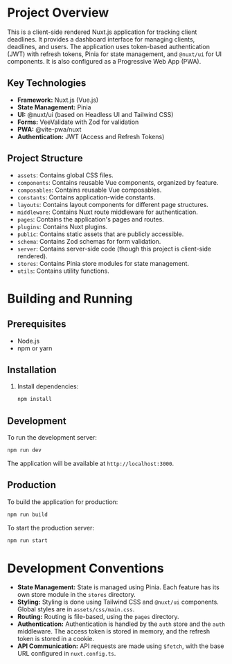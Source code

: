 # Project Overview

This is a client-side rendered Nuxt.js application for tracking client deadlines. It provides a dashboard interface for managing clients, deadlines, and users. The application uses token-based authentication (JWT) with refresh tokens, Pinia for state management, and `@nuxt/ui` for UI components. It is also configured as a Progressive Web App (PWA).

## Key Technologies

*   **Framework:** Nuxt.js (Vue.js)
*   **State Management:** Pinia
*   **UI:** @nuxt/ui (based on Headless UI and Tailwind CSS)
*   **Forms:** VeeValidate with Zod for validation
*   **PWA:** @vite-pwa/nuxt
*   **Authentication:** JWT (Access and Refresh Tokens)

## Project Structure

*   `assets`: Contains global CSS files.
*   `components`: Contains reusable Vue components, organized by feature.
*   `composables`: Contains reusable Vue composables.
*   `constants`: Contains application-wide constants.
*   `layouts`: Contains layout components for different page structures.
*   `middleware`: Contains Nuxt route middleware for authentication.
*   `pages`: Contains the application's pages and routes.
*   `plugins`: Contains Nuxt plugins.
*   `public`: Contains static assets that are publicly accessible.
*   `schema`: Contains Zod schemas for form validation.
*   `server`: Contains server-side code (though this project is client-side rendered).
*   `stores`: Contains Pinia store modules for state management.
*   `utils`: Contains utility functions.

# Building and Running

## Prerequisites

*   Node.js
*   npm or yarn

## Installation

1.  Install dependencies:
    ```bash
    npm install
    ```

## Development

To run the development server:

```bash
npm run dev
```

The application will be available at `http://localhost:3000`.

## Production

To build the application for production:

```bash
npm run build
```

To start the production server:

```bash
npm run start
```

# Development Conventions

*   **State Management:** State is managed using Pinia. Each feature has its own store module in the `stores` directory.
*   **Styling:** Styling is done using Tailwind CSS and `@nuxt/ui` components. Global styles are in `assets/css/main.css`.
*   **Routing:** Routing is file-based, using the `pages` directory.
*   **Authentication:** Authentication is handled by the `auth` store and the `auth` middleware. The access token is stored in memory, and the refresh token is stored in a cookie.
*   **API Communication:** API requests are made using `$fetch`, with the base URL configured in `nuxt.config.ts`.
